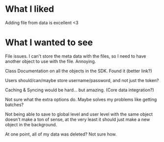 # What I liked

Adding file from data is excellent <3

# What I wanted to see
File issues. I can't store the meta data with the files, so I need to have another object to use with the file. Annoying.

Class Documentation on all the objects in the SDK. Found it (better link?)

Users should/can/maybe store username/password, and not just the token?



Caching & Syncing would be hard... but amazing. (Core data integration?)

Not sure what the extra options do. Maybe solves my problems like getting batches?

Not being able to save to global level and user level with the same object doesn't make a ton of sense, at the very least it should just make a new object in the background.

At one point, all of my data was deleted? Not sure how.